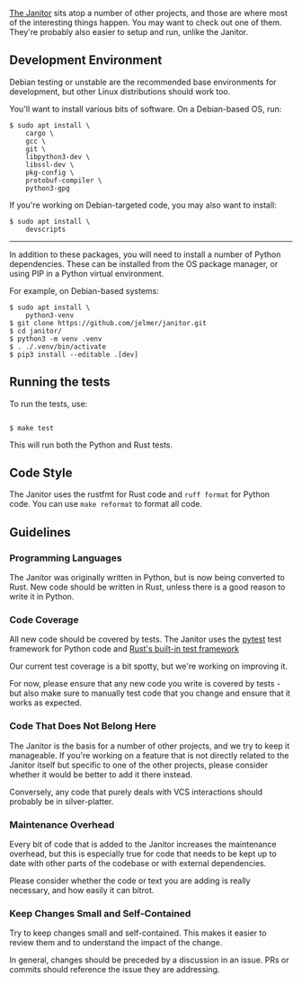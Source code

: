 [The Janitor](https://github.com/jelmer/janitor) sits atop a number of other
projects, and those are where most of the interesting things happen.
You may want to check out one of them.
They're probably also easier to setup and run, unlike the Janitor.

## Development Environment

Debian testing or unstable are the recommended base environments for development,
but other Linux distributions should work too.

You'll want to install various bits of software.
On a Debian-based OS, run:

```console
$ sudo apt install \
    cargo \
    gcc \
    git \
    libpython3-dev \
    libssl-dev \
    pkg-config \
    protobuf-compiler \
    python3-gpg
```

If you're working on Debian-targeted code, you may also want to install:

```console
$ sudo apt install \
    devscripts
```

- - -

In addition to these packages, you will need to install a number of
Python dependencies. These can be installed from the OS package manager,
or using PIP in a Python virtual environment.

For example, on Debian-based systems:

```console
$ sudo apt install \
    python3-venv
$ git clone https://github.com/jelmer/janitor.git
$ cd janitor/
$ python3 -m venv .venv
$ . ./.venv/bin/activate
$ pip3 install --editable .[dev]
```

## Running the tests

To run the tests, use:

```console

$ make test
```

This will run both the Python and Rust tests.

## Code Style

The Janitor uses the rustfmt for Rust code and ``ruff format`` for Python code.
You can use ``make reformat`` to format all code.

## Guidelines

### Programming Languages

The Janitor was originally written in Python, but is now being converted to
Rust. New code should be written in Rust, unless there is a good reason to
write it in Python.

### Code Coverage

All new code should be covered by tests. The Janitor uses the
[pytest](https://pytest.org) test framework for Python code and
[Rust's built-in test framework](https://doc.rust-lang.org/book/ch11-01-writing-tests.html)

Our current test coverage is a bit spotty, but we're working on improving it.

For now, please ensure that any new code you write is covered by tests - but also
make sure to manually test code that you change and ensure that it works as expected.

### Code That Does Not Belong Here

The Janitor is the basis for a number of other projects, and we try to keep it
manageable. If you're working on a feature that is not directly related to the
Janitor itself but specific to one of the other projects, please consider
whether it would be better to add it there instead.

Conversely, any code that purely deals with VCS interactions should probably
be in silver-platter.

### Maintenance Overhead

Every bit of code that is added to the Janitor increases the maintenance
overhead, but this is especially true for code that needs to be kept up to date
with other parts of the codebase or with external dependencies.

Please consider whether the code or text you are adding is really
necessary, and how easily it can bitrot.

### Keep Changes Small and Self-Contained

Try to keep changes small and self-contained. This makes it easier to review
them and to understand the impact of the change.

In general, changes should be preceded by a discussion in an issue.
PRs or commits should reference the issue they are addressing.
